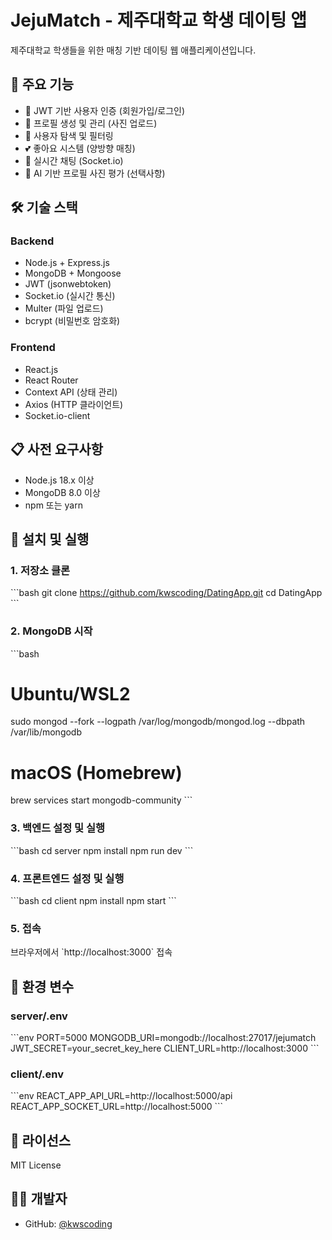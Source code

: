 # JejuMatch - 제주대학교 학생 데이팅 앱

제주대학교 학생들을 위한 매칭 기반 데이팅 웹 애플리케이션입니다.

## 🎯 주요 기능

- 🔐 JWT 기반 사용자 인증 (회원가입/로그인)
- 👤 프로필 생성 및 관리 (사진 업로드)
- 👥 사용자 탐색 및 필터링
- 💕 좋아요 시스템 (양방향 매칭)
- 💬 실시간 채팅 (Socket.io)
- 🤖 AI 기반 프로필 사진 평가 (선택사항)

## 🛠️ 기술 스택

### Backend
- Node.js + Express.js
- MongoDB + Mongoose
- JWT (jsonwebtoken)
- Socket.io (실시간 통신)
- Multer (파일 업로드)
- bcrypt (비밀번호 암호화)

### Frontend
- React.js
- React Router
- Context API (상태 관리)
- Axios (HTTP 클라이언트)
- Socket.io-client

## 📋 사전 요구사항

- Node.js 18.x 이상
- MongoDB 8.0 이상
- npm 또는 yarn

## 🚀 설치 및 실행

### 1. 저장소 클론
\`\`\`bash
git clone https://github.com/kwscoding/DatingApp.git
cd DatingApp
\`\`\`

### 2. MongoDB 시작
\`\`\`bash
# Ubuntu/WSL2
sudo mongod --fork --logpath /var/log/mongodb/mongod.log --dbpath /var/lib/mongodb

# macOS (Homebrew)
brew services start mongodb-community
\`\`\`

### 3. 백엔드 설정 및 실행
\`\`\`bash
cd server
npm install
npm run dev
\`\`\`

### 4. 프론트엔드 설정 및 실행
\`\`\`bash
cd client
npm install
npm start
\`\`\`

### 5. 접속
브라우저에서 \`http://localhost:3000\` 접속

## 🔑 환경 변수

### server/.env
\`\`\`env
PORT=5000
MONGODB_URI=mongodb://localhost:27017/jejumatch
JWT_SECRET=your_secret_key_here
CLIENT_URL=http://localhost:3000
\`\`\`

### client/.env
\`\`\`env
REACT_APP_API_URL=http://localhost:5000/api
REACT_APP_SOCKET_URL=http://localhost:5000
\`\`\`

## 📝 라이선스

MIT License

## 👨‍💻 개발자

- GitHub: [@kwscoding](https://github.com/kwscoding)
